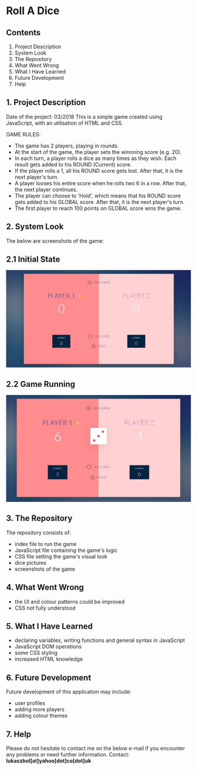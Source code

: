 # Roll A Dice

## Contents

1. Project Description
2. System Look
3. The Repository
4. What Went Wrong
5. What I Have Learned
6. Future Development
7. Help


## 1. Project Description  
Date of the project: 03/2018
This is a simple game created using JavaScript, with an utilisation of HTML and CSS.

GAME RULES:
- The game has 2 players, playing in rounds.
- At the start of the game, the player sets the winnning score (e.g. 20).
- In each turn, a player rolls a dice as many times as they wish. Each result gets added to his ROUND (Current) score.
- If the player rolls a 1, all his ROUND score gets lost. After that, it is the next player's turn.
- A player looses his entire score when he rolls two 6 in a row. After that, the next player continues.
- The player can choose to 'Hold', which means that his ROUND score gets added to his GLOBAL score. After that, it is the next player's turn.
- The first player to reach 100 points on GLOBAL score wins the game.


## 2. System Look
The below are screenshots of the game:

## 2.1 Initial State
![Initial State](gamePictures/1-gameInitialState.jpg)

## 2.2 Game Running
![Game Running](gamePictures/2-gameRunning.jpg)


## 3. The Repository  
The repository consists of:
- index file to run the game 
- JavaScript file containing the game's logic
- CSS file setting the game's visual look
- dice pictures
- screenshots of the game


## 4. What Went Wrong
- the UI and colour patterns could be improved
- CSS not fully understood

## 5. What I Have Learned
- declaring variables, writing functions and general syntax in JavaScript
- JavaScript DOM operations
- some CSS styling
- increased HTML knowledge


## 6. Future Development 
Future development of this application may include:
- user profiles
- adding more players
- adding colour themes


## 7. Help  
Please do not hesitate to contact me on the below e-mail if you encounter any problems or need further information.
Contact: <b>lukaszbol[at]yahoo[dot]co[dot]uk</b>
